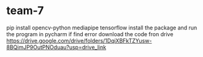 # team-7

pip install opencv-python mediapipe tensorflow
 install the package and run the program in pycharm
if find error download the code fron drive https://drive.google.com/drive/folders/1DqiXBFkTZYusw-8BQimJP9OutPNOduau?usp=drive_link
